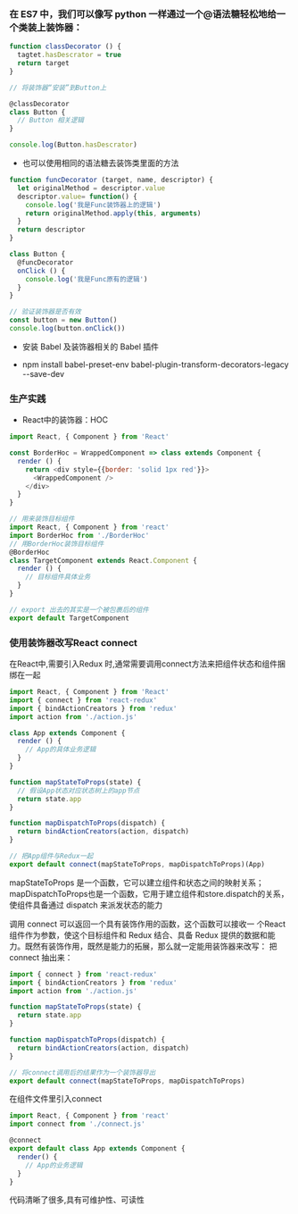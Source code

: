 ### 在 ES7 中，我们可以像写 python 一样通过一个@语法糖轻松地给一个类装上装饰器：
```js
function classDecorator () {
  tagtet.hasDescrator = true
  return target
}

// 将装饰器“安装”到Button上

@classDecorator
class Button {
  // Button 相关逻辑
}

console.log(Button.hasDescrator)
```

- 也可以使用相同的语法糖去装饰类里面的方法
```js
function funcDecorator (target, name, descriptor) {
  let originalMethod = descriptor.value
  descriptor.value= function() {
    console.log('我是Func装饰器上的逻辑')
    return originalMethod.apply(this, arguments)
  }
  return descriptor
}

class Button {
  @funcDecorator
  onClick () {
    console.log('我是Func原有的逻辑')
  }
}

// 验证装饰器是否有效
const button = new Button()
console.log(button.onClick())
```

- 安装 Babel 及装饰器相关的 Babel 插件

- npm install babel-preset-env babel-plugin-transform-decorators-legacy --save-dev

### 生产实践

- React中的装饰器：HOC
```js
import React, { Component } from 'React'

const BorderHoc = WrappedComponent => class extends Component {
  render () {
    return <div style={{border: 'solid 1px red'}}>
      <WrappedComponent />
    </div>
  }
}
```

```js
// 用来装饰目标组件
import React, { Component } from 'react'
import BorderHoc from './BorderHoc'
// 用BorderHoc装饰目标组件
@BorderHoc
class TargetComponent extends React.Component {
  render () {
    // 目标组件具体业务
  }
}

// export 出去的其实是一个被包裹后的组件
export default TargetComponent
```
### 使用装饰器改写React connect
在React中,需要引入Redux 时,通常需要调用connect方法来把组件状态和组件捆绑在一起
```js
import React, { Component } from 'React'
import { connect } from 'react-redux'
import { bindActionCreators } from 'redux'
import action from './action.js'

class App extends Component {
  render () {
    // App的具体业务逻辑
  }
}

function mapStateToProps(state) {
  // 假设App状态对应状态树上的app节点
  return state.app
}

function mapDispatchToProps(dispatch) {
  return bindActionCreators(action, dispatch)
}

// 把App组件与Redux一起
export default connect(mapStateToProps, mapDispatchToProps)(App)
```
mapStateToProps 是一个函数，它可以建立组件和状态之间的映射关系；mapDispatchToProps也是一个函数，它用于建立组件和store.dispatch的关系，使组件具备通过 dispatch 来派发状态的能力

调用 connect 可以返回一个具有装饰作用的函数，这个函数可以接收一 个React 组件作为参数，使这个目标组件和 Redux 结合、具备 Redux 提供的数据和能力。既然有装饰作用，既然是能力的拓展，那么就一定能用装饰器来改写：
把 connect 抽出来：

```js
import { connect } from 'react-redux'
import { bindActionCreators } from 'redux'
import action from './action.js'

function mapStateToProps(state) {
  return state.app
}

function mapDispatchToProps(dispatch) {
  return bindActionCreators(action, dispatch)
}

// 将connect调用后的结果作为一个装饰器导出
export default connect(mapStateToProps, mapDispatchToProps)
```

在组件文件里引入connect
```js
import React, { Component } from 'react'
import connect from './connect.js'   

@connect
export default class App extends Component {
  render() {
    // App的业务逻辑
  }
}
```

代码清晰了很多,具有可维护性、可读性